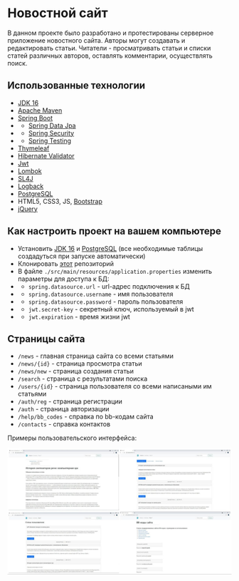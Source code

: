 # Новостной сайт

В данном проекте было разработано и протестированы серверное приложение новостного сайта. Авторы могут создавать и редактировать статьи. Читатели - просматривать статьи и списки статей различных авторов, оставлять комментарии, осуществлять поиск.

## Использованные технологии

- [JDK 16](https://www.oracle.com/java/technologies/javase/jdk16-archive-downloads.html)
- [Apache Maven](https://maven.apache.org/)
- [Spring Boot](https://spring.io/projects/spring-boot)
- - [Spring Data Jpa](https://spring.io/projects/spring-data-jpa)
- - [Spring Security](https://spring.io/projects/spring-security)
- - [Spring Testing](https://docs.spring.io/spring-framework/docs/current/reference/html/testing.html)
- [Thymeleaf](https://www.thymeleaf.org/)
- [Hibernate Validator](https://hibernate.org/validator/)
- [Jwt](https://jwt.io/)
- [Lombok](https://projectlombok.org/)
- [SL4J](https://www.slf4j.org/)
- [Logback](https://logback.qos.ch/)
- [PostgreSQL](https://www.postgresql.org/)
- HTML5, CSS3, JS, [Bootstrap](https://getbootstrap.com/)
- [jQuery](https://jquery.com/)

## Как настроить проект на вашем компьютере

- Установить [JDK 16](https://www.oracle.com/java/technologies/javase/jdk16-archive-downloads.html) и [PostgreSQL](https://www.postgresql.org/) (все необходимые таблицы создадуться при запуске автоматически)
- Клонировать [этот](https://github.com/Popov-Dmitry/news-site) репозиторий
- В файле `./src/main/resources/application.properties` изменить параметры для доступа к БД:
- - `spring.datasource.url` - url-адрес подключения к БД
- - `spring.datasource.username` - имя пользователя
- - `spring.datasource.password` - пароль пользователя
- - `jwt.secret-key` - секретный ключ, используемый в jwt
- - `jwt.expiration` - время жизни jwt

## Страницы сайта

- `/news` - главная страница сайта со всеми статьями
- `/news/{id}` - страница просмотра статьи
- `/news/new` - страница создания статьи
- `/search` - страница с результатами поиска
- `/users/{id}` - страница пользователя со всеми написаными им статьями
- `/auth/reg` - страница регистрации
- `/auth` - страница авторизации
- `/help/bb_codes` - справка по bb-кодам сайта
- `/contacts` - справка контактов

Примеры пользовательского интерфейса:

![Pages](./.github/img.png)